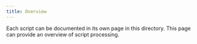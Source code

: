 ```yaml
---
title: Overview
---
```


Each script can be documented in its own page in this directory. This page can provide an overview of script processing.